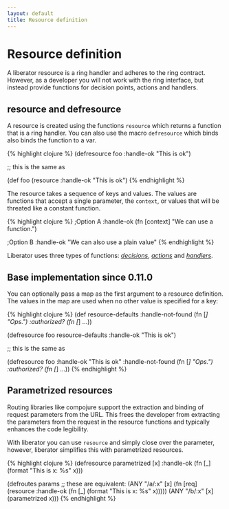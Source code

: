 ```yaml
---
layout: default
title: Resource definition
---
```

# Resource definition

A liberator resource is a ring handler and adheres to the ring
contract. However, as a developer you will not work with the ring interface,
but instead provide functions for decision points, actions and handlers.

## resource and defresource

A resource is created using the functions ````resource```` which
returns a function that is a ring handler. You can also use the macro
````defresource```` which binds also binds the function to a var.

{% highlight clojure %}
(defresource foo :handle-ok "This is ok")

;; this is the same as

(def foo (resource :handle-ok "This is ok")
{% endhighlight %}

The resource takes a sequence of keys and values. The values are
functions that accept a single parameter, the ````context````, or
values that will be threated like a constant function.

{% highlight clojure %}
;Option A
:handle-ok (fn [context] "We can use a function.")

;Option B
:handle-ok "We can also use a plain value"
{% endhighlight %}

Liberator uses three types of functions:
[*decisions*](decisions.html), [*actions*](actions.html) and
[*handlers*](handlers.html).

## Base implementation <span class="label label-info">since 0.11.0</span>

You can optionally pass a map as the first argument to a resource
definition. The values in the map are used when no other value is
specified for a key:

{% highlight clojure %}
(def resource-defaults
  :handle-not-found (fn [_] "Ops.")
  :authorized? (fn [_] ...))

(defresource foo resource-defaults :handle-ok "This is ok")

;; this is the same as

(defresource foo
  :handle-ok "This is ok"
  :handle-not-found (fn [_] "Ops.")
  :authorized? (fn [_] ...))
{% endhighlight %}

## Parametrized resources

Routing libraries like compojure support the extraction and binding of
request parameters from the URL. This frees the developer from
extracting the parameters from the request in the resource functions
and typically enhances the code legibility.

With liberator you can use ````resource```` and simply close over the
parameter, however, liberator simplifies this with parametrized resources.

{% highlight clojure %}
(defresource parametrized [x]
  :handle-ok (fn [_] (format "This is x: %s" x)))

(defroutes params
  ;; these are equivalent:
  (ANY "/a/:x" [x] (fn [req] (resource :handle-ok (fn [_] (format "This is x: %s" x)))))
  (ANY "/b/:x" [x] (parametrized x)))
{% endhighlight %}



